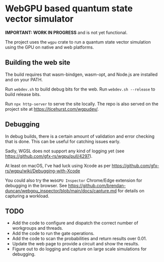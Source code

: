 # WebGPU based quantum state vector simulator

**IMPORTANT: WORK IN PROGRESS** and is not yet functional.

The project uses the `wgpu` crate to run a quantum state vector simulation using the GPU on native and web platforms.

## Building the web site

The build requires that wasm-bindgen, wasm-opt, and Node.js are installed and on your PATH.

Run `webdev.sh` to build debug bits for the web. Run `webdev.sh --release` to build release bits.

Run `npx http-server` to serve the site locally. The repo is also served on the project site at <https://ticehurst.com/wgpudev/>.

## Debugging

In debug builds, there is a certain amount of validation and error checking that is done. This can be useful for catching issues early.

Sadly, WGSL does not support any kind of logging yet (see <https://github.com/gfx-rs/wgpu/pull/4297>).

At least on macOS, I've had luck using Xcode as per <https://github.com/gfx-rs/wgpu/wiki/Debugging-with-Xcode>

You could also try the `WebGPU Inspector` Chrome/Edge extension for debugging in the browser. See
<https://github.com/brendan-duncan/webgpu_inspector/blob/main/docs/capture.md> for details on capturing
a workload.

## TODO

- Add the code to configure and dispatch the correct number of workgroups and threads.
- Add the code to run the gate operations.
- Add the code to scan the probabilities and return results over 0.01.
- Update the web page to provide a circuit and show the results.
- Figure out to do logging and capture on large scale simulations for debugging.
